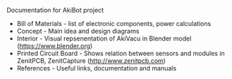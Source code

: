 Documentation for AkiBot project
- Bill of Materials - list of electronic components, power calculations
- Concept - Main idea and design diagrams
- Interior - Visual repsenentation of AkiVacu in Blender model (https://www.blender.org)
- Printed Circuit Board - Shows relation between sensors and modules in ZenitPCB, ZenitCapture  (http://www.zenitpcb.com)
- References - Useful links,  documentation and manuals
